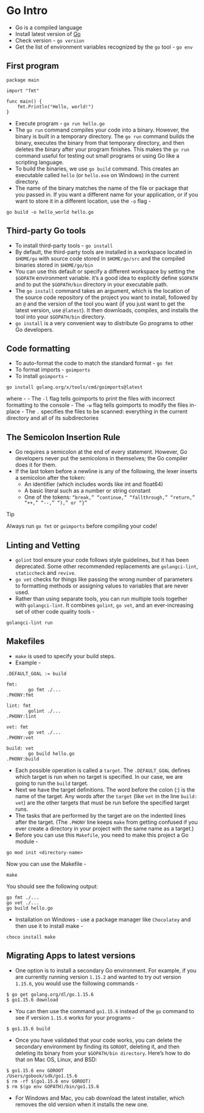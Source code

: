 # Go Intro
- Go is a compiled language
- Install latest version of [Go](https://go.dev/dl/)
- Check version - `go version`
- Get the list of environment variables recognized by the `go` tool - `go env`

## First program
```
package main

import "fmt"

func main() {
    fmt.Println("Hello, world!")
}
```
- Execute program - `go run hello.go`
- The `go run` command compiles your code into a binary. However, the binary is built in a temporary directory. The `go run` command builds the binary, executes the binary from that temporary directory, and then deletes the binary after your program finishes. This makes the `go run` command useful for testing out small programs or using Go like a scripting language.
- To build the binaries, we use `go build` command. This creates an executable called `hello` (or `hello.exe` on Windows) in the current directory.
- The name of the binary matches the name of the file or package that you passed in. If you want a different name for your application, or if you want to store it in a different location, use the `-o` flag - 
```
go build -o hello_world hello.go
```

## Third-party Go tools
- To install third-party tools - `go install`
- By default, the third-party tools are installed in a workspace located in `$HOME/go` with source code stored in `$HOME/go/src` and the compiled binaries stored in `$HOME/go/bin`
- You can use this default or specify a different workspace by setting the `$GOPATH` environment variable. it’s a good idea to explicitly define `$GOPATH` and to put the `$GOPATH/bin` directory in your executable path.
- The `go install` command takes an argument, which is the location of the source code repository of the project you want to install, followed by an `@` and the version of the tool you want (if you just want to get the latest version, use `@latest`). It then downloads, compiles, and installs the tool into your `$GOPATH/bin` directory.
- `go install` is a very convenient way to distribute Go programs to other Go developers.

## Code formatting
- To auto-format the code to match the standard format - `go fmt`
- To format imports - `goimports`
- To install `goimports` - 
```
go install golang.org/x/tools/cmd/goimports@latest
```
where - 
    - The `-l` flag tells goimports to print the files with incorrect formatting to the console
    - The `-w` flag tells goimports to modify the files in-place
    - The `.` specifies the files to be scanned: everything in the current directory and all of its subdirectories

## The Semicolon Insertion Rule
- Go requires a semicolon at the end of every statement. However, Go developers never put the semicolons in themselves; the Go compiler does it for them.
- If the last token before a newline is any of the following, the lexer inserts a semicolon after the token:
    - An identifier (which includes words like int and float64)
    - A basic literal such as a number or string constant
    - One of the tokens: `“break,” “continue,” “fallthrough,” “return,” “++,” “--,” “),” or “}”`

> [!TIP]
> Always run `go fmt` or `goimports` before compiling your code!

## Linting and Vetting
- `golint` tool ensure your code follows style guidelines, but it has been deprecated. Some other recommended replacements are `golangci-lint`, `staticcheck` and `revive`.
- `go vet` checks for things like passing the wrong number of parameters to formatting methods or assigning values to variables that are never used.
- Rather than using separate tools, you can run multiple tools together with `golangci-lint`. It combines `golint`, `go vet`, and an ever-increasing set of other code quality tools -
```
golangci-lint run
```

## Makefiles
- `make` is used to specify your build steps.
- Example - 
```
.DEFAULT_GOAL := build

fmt:
        go fmt ./...
.PHONY:fmt

lint: fmt
        golint ./...
.PHONY:lint

vet: fmt
        go vet ./...
.PHONY:vet

build: vet
        go build hello.go
.PHONY:build
```
- Each possible operation is called a `target`. The `.DEFAULT_GOAL` defines which target is run when no target is specified. In our case, we are going to run the `build` target.
- Next we have the target definitions. The word before the colon (:) is the name of the target. Any words after the `target` (like `vet` in the line `build: vet`) are the other targets that must be run before the specified target runs.
- The tasks that are performed by the target are on the indented lines after the target. (The `.PHONY` line keeps `make` from getting confused if you ever create a directory in your project with the same name as a target.)
- Before you can use this `Makefile`, you need to make this project a Go module -
```
go mod init <directory-name>
```
Now you can use the Makefile -
```
make
```
You should see the following output:
```
go fmt ./...
go vet ./...
go build hello.go
```

- Installation on Windows - use a package manager like `Chocolatey` and then use it to install make -
```
choco install make
```

## Migrating Apps to latest versions
- One option is to install a secondary Go environment. For example, if you are currently running version `1.15.2` and wanted to try out version `1.15.6`, you would use the following commands -
```
$ go get golang.org/dl/go.1.15.6
$ go1.15.6 download
```
- You can then use the command `go1.15.6` instead of the `go` command to see if version `1.15.6` works for your programs -
```
$ go1.15.6 build
```
- Once you have validated that your code works, you can delete the secondary environment by finding its `GOROOT`, deleting it, and then deleting its binary from your `$GOPATH/bin directory`. Here’s how to do that on Mac OS, Linux, and BSD:
```
$ go1.15.6 env GOROOT
/Users/gobook/sdk/go1.15.6
$ rm -rf $(go1.15.6 env GOROOT)
$ rm $(go env GOPATH)/bin/go1.15.6
```
- For Windows and Mac, you cab download the latest installer, which removes the old version when it installs the new one.
